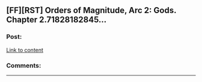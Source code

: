 ## [FF][RST] Orders of Magnitude, Arc 2: Gods. Chapter 2.71828182845…

### Post:

[Link to content](https://www.reddit.com/r/AIH/comments/4p10qw/orders_of_magnitude_arc_2_gods_chapter/)

### Comments:

---

